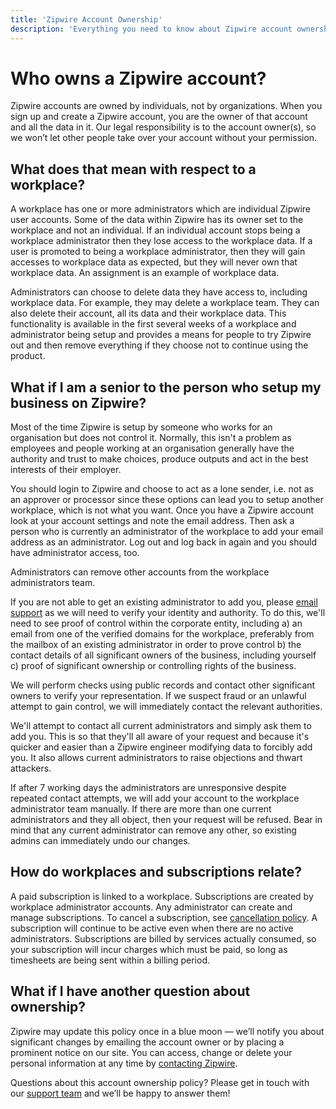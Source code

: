 ```yaml
---
title: 'Zipwire Account Ownership'
description: 'Everything you need to know about Zipwire account ownership.'
---
```


# Who owns a Zipwire account?

Zipwire accounts are owned by individuals, not by organizations. When you sign up and create a Zipwire account, you are the owner of that account and all the data in it. Our legal responsibility is to the account owner(s), so we won’t let other people take over your account without your permission.

## What does that mean with respect to a workplace?

A workplace has one or more administrators which are individual Zipwire user accounts. Some of the data within Zipwire has its owner set to the workplace and not an individual. If an individual account stops being a workplace administrator then they lose access to the workplace data. If a user is promoted to being a workplace administrator, then they will gain accesses to workplace data as expected, but they will never own that workplace data. An assignment is an example of workplace data.

Administrators can choose to delete data they have access to, including workplace data. For example, they may delete a workplace team. They can also delete their account, all its data and their workplace data. This functionality is available in the first several weeks of a workplace and administrator being setup and provides a means for people to try Zipwire out and then remove everything if they choose not to continue using the product.

## What if I am a senior to the person who setup my business on Zipwire?

Most of the time Zipwire is setup by someone who works for an organisation but does not control it. Normally, this isn't a problem as employees and people working at an organisation generally have the authority and trust to make choices, produce outputs and act in the best interests of their employer.

You should login to Zipwire and choose to act as a lone sender, i.e. not as an approver or processor since these options can lead you to setup another workplace, which is not what you want. Once you have a Zipwire account look at your account settings and note the email address. Then ask a person who is currently an administrator of the workplace to add your email address as an administrator. Log out and log back in again and you should have administrator access, too.

Administrators can remove other accounts from the workplace administrators team.

If you are not able to get an existing administrator to add you, please [email support](mailto:support@zipwire.io) as we will need to verify your identity and authority. To do this, we'll need to see proof of control within the corporate entity, including a) an email from one of the verified domains for the workplace, preferably from the mailbox of an existing administrator in order to prove control b) the contact details of all significant owners of the business, including yourself c) proof of significant ownership or controlling rights of the business.

We will perform checks using public records and contact other significant owners to verify your representation. If we suspect fraud or an unlawful attempt to gain control, we will immediately contact the relevant authorities.

We'll attempt to contact all current administrators and simply ask them to add you. This is so that they'll all aware of your request and because it's quicker and easier than a Zipwire engineer modifying data to forcibly add you. It also allows current administrators to raise objections and thwart attackers.

If after 7 working days the administrators are unresponsive despite repeated contact attempts, we will add your account to the workplace administrator team manually. If there are more than one current administrators and they all object, then your request will be refused. Bear in mind that any current administrator can remove any other, so existing admins can immediately undo our changes.

## How do workplaces and subscriptions relate?

A paid subscription is linked to a workplace. Subscriptions are created by workplace administrator accounts. Any administrator can create and manage subscriptions. To cancel a subscription, see [cancellation policy](../cancellation/index.md). A subscription will continue to be active even when there are no active administrators. Subscriptions are billed by services actually consumed, so your subscription will incur charges which must be paid, so long as timesheets are being sent within a billing period.

## What if I have another question about ownership?

Zipwire may update this policy once in a blue moon — we’ll notify you about significant changes by emailing the account owner or by placing a prominent notice on our site. You can access, change or delete your personal information at any time by [contacting Zipwire](mailto:support@zipwire.io).

Questions about this account ownership policy? Please get in touch with our [support team](mailto:support@zipwire.io) and we’ll be happy to answer them!